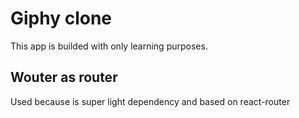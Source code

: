 # Giphy clone

This app is builded with only learning purposes.

## Wouter as router

Used because is super light dependency and based on react-router
